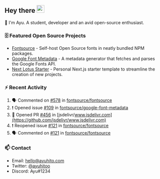 ## Hey there <img src="https://media.giphy.com/media/hvRJCLFzcasrR4ia7z/giphy.gif" width="25" height="25">

📝 I'm Ayu. A student, developer and an avid open-source enthusiast.

### 🗄 Featured Open Source Projects

- [Fontsource](https://github.com/fontsource/fontsource) - Self-host Open Source fonts in neatly bundled NPM packages.
- [Google Font Metadata](https://github.com/fontsource/google-font-metadata) - A metadata generator that fetches and parses the Google Fonts API.
- [Next Lotus Starter](https://github.com/DecliningLotus/next-lotus-starter) - Personal Next.js starter template to streamline the creation of new projects.

### ⚡ Recent Activity

<!--START_SECTION:activity-->

1. 🗣 Commented on [#578](https://github.com/fontsource/fontsource/issues/578) in [fontsource/fontsource](https://github.com/fontsource/fontsource)
2. ❗️ Opened issue [#109](https://github.com/fontsource/google-font-metadata/issues/109) in [fontsource/google-font-metadata](https://github.com/fontsource/google-font-metadata)
3. 💪 Opened PR [#456](https://github.com/jsdelivr/www.jsdelivr.com/pull/456) in [jsdelivr/www.jsdelivr.com](https://github.com/jsdelivr/www.jsdelivr.com)
4. ❗️ Reopened issue [#121](https://github.com/fontsource/fontsource/issues/121) in [fontsource/fontsource](https://github.com/fontsource/fontsource)
5. 🗣 Commented on [#121](https://github.com/fontsource/fontsource/issues/121) in [fontsource/fontsource](https://github.com/fontsource/fontsource)
<!--END_SECTION:activity-->

### 📫 Contact

- Email: hello@ayuhito.com
- Twitter: [@ayuhitoo](https://twitter.com/ayuhitoo)
- Discord: Ayu#1234
